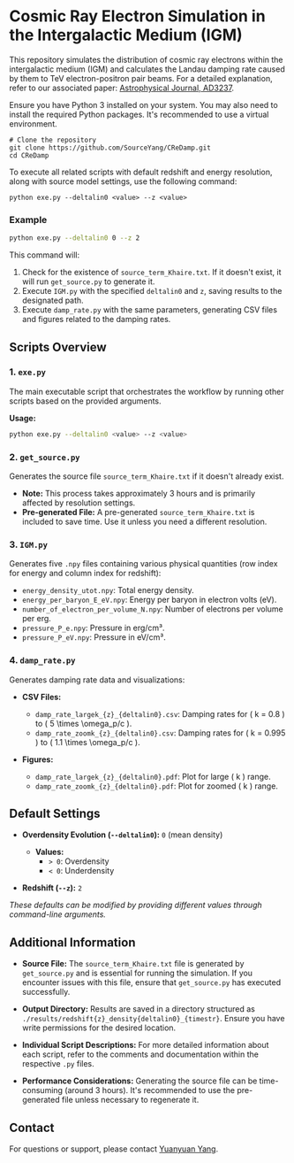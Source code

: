 # Cosmic Ray Electron Simulation in the Intergalactic Medium (IGM)

This repository simulates the distribution of cosmic ray electrons within the intergalactic medium (IGM) and calculates the Landau damping rate caused by them to TeV electron-positron pair beams. For a detailed explanation, refer to our associated paper: [Astrophysical Journal, AD3237](https://iopscience.iop.org/article/10.3847/1538-4357/ad3237/meta).

Ensure you have Python 3 installed on your system. You may also need to install the required Python packages. It's recommended to use a virtual environment.

```
# Clone the repository
git clone https://github.com/SourceYang/CReDamp.git
cd CReDamp
```

To execute all related scripts with default redshift and energy resolution, along with source model settings, use the following command:

```
python exe.py --deltalin0 <value> --z <value>
```

### Example

```bash
python exe.py --deltalin0 0 --z 2
```

This command will:

1. Check for the existence of `source_term_Khaire.txt`. If it doesn't exist, it will run `get_source.py` to generate it.
2. Execute `IGM.py` with the specified `deltalin0` and `z`, saving results to the designated path.
3. Execute `damp_rate.py` with the same parameters, generating CSV files and figures related to the damping rates.

## Scripts Overview

### 1. `exe.py`

The main executable script that orchestrates the workflow by running other scripts based on the provided arguments.

**Usage:**

```bash
python exe.py --deltalin0 <value> --z <value>
```

### 2. `get_source.py`

Generates the source file `source_term_Khaire.txt` if it doesn't already exist.

- **Note:** This process takes approximately 3 hours and is primarily affected by resolution settings.
- **Pre-generated File:** A pre-generated `source_term_Khaire.txt` is included to save time. Use it unless you need a different resolution.

### 3. `IGM.py`

Generates five `.npy` files containing various physical quantities (row index for energy and column index for redshift):

- `energy_density_utot.npy`: Total energy density.
- `energy_per_baryon_E_eV.npy`: Energy per baryon in electron volts (eV).
- `number_of_electron_per_volume_N.npy`: Number of electrons per volume per erg.
- `pressure_P_e.npy`: Pressure in erg/cm³.
- `pressure_P_eV.npy`: Pressure in eV/cm³.

### 4. `damp_rate.py`

Generates damping rate data and visualizations:

- **CSV Files:**
  - `damp_rate_largek_{z}_{deltalin0}.csv`: Damping rates for \( k = 0.8 \) to \( 5 \times \omega_p/c \).
  - `damp_rate_zoomk_{z}_{deltalin0}.csv`: Damping rates for \( k = 0.995 \) to \( 1.1 \times \omega_p/c \).

- **Figures:**
  - `damp_rate_largek_{z}_{deltalin0}.pdf`: Plot for large \( k \) range.
  - `damp_rate_zoomk_{z}_{deltalin0}.pdf`: Plot for zoomed \( k \) range.

## Default Settings

- **Overdensity Evolution (`--deltalin0`):** `0` (mean density)
  - **Values:**
    - `> 0`: Overdensity
    - `< 0`: Underdensity

- **Redshift (`--z`):** `2`

*These defaults can be modified by providing different values through command-line arguments.*

## Additional Information

- **Source File:** The `source_term_Khaire.txt` file is generated by `get_source.py` and is essential for running the simulation. If you encounter issues with this file, ensure that `get_source.py` has executed successfully.

- **Output Directory:** Results are saved in a directory structured as `./results/redshift{z}_density{deltalin0}_{timestr}`. Ensure you have write permissions for the desired location.

- **Individual Script Descriptions:** For more detailed information about each script, refer to the comments and documentation within the respective `.py` files.

- **Performance Considerations:** Generating the source file can be time-consuming (around 3 hours). It's recommended to use the pre-generated file unless necessary to regenerate it.

## Contact

For questions or support, please contact [Yuanyuan Yang](mailto:yang.4904@buckeyemail.osu.edu).
